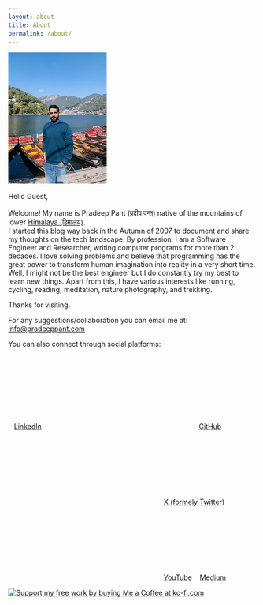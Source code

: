 ```yaml
---
layout: about
title: About
permalink: /about/
---
```


![IMG_1573_small.jpg](..\data\images\IMG_1573_small.jpg)

Hello Guest, <br>	
Welcome! My name is Pradeep Pant (प्रदीप पन्त) native of the mountains of lower [Himalaya (हिमालय)](http://en.wikipedia.org/wiki/Himalayas). <br>
I started this blog way back in the Autumn of 2007 to document and share my thoughts on the tech landscape. By profession, I am a Software Engineer and Researcher, writing computer programs for more than 2 decades. I love solving problems and believe that programming has the great power to transform human imagination into reality in a very short time. Well, I might not be the best engineer but I do constantly try my best to learn new things. Apart from this, I have various interests like running, cycling, reading, meditation, nature photography, and trekking.

Thanks for visiting.

For any suggestions/collaboration you can email me at: <a href="mailto:info@pradeeppant.com">info@pradeeppant.com</a>
  
You can also connect through social platforms:
  
<span><a href=""></a>&nbsp;&nbsp;
[LinkedIn](https://www.linkedin.com/in/ppant) <a href="https://www.linkedin.com/in/ppant"><svg class="svg-icon"><use xlink:href="/assets/minima-social-icons.svg#linkedin"></use></svg></a>
&nbsp;&nbsp;
[GitHub](https://github.com/ppant) <a href="https://github.com/ppant"><svg class="svg-icon"><use xlink:href="/assets/minima-social-icons.svg#github"></use></svg></a>
&nbsp;&nbsp;
[X (formely Twitter)](https://www.twitter.com/ppant) <a href="https://www.twitter.com/ppant"><svg class="svg-icon"><use xlink:href="/assets/minima-social-icons.svg#twitter"></use></svg></a>
&nbsp;&nbsp;
[YouTube](https://www.youtube.com/channel/UCtCByNwAkGqa4zWRk9yw-TQ) 
&nbsp;&nbsp;
<span>[Medium](https://medium.com/@ppant)</span>

<a href='https://ko-fi.com/pradeeppant' target='_blank'><img height='35' style='border:0px;height:46px;' src='https://az743702.vo.msecnd.net/cdn/kofi3.png?v=0' border='0' alt='Support my free work by buying Me a Coffee at ko-fi.com' />


